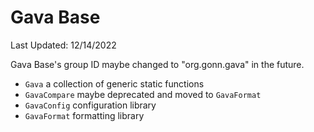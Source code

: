# Gava Base

Last Updated: 12/14/2022


Gava Base's group ID maybe changed to "org.gonn.gava" in the future.

- `Gava` a collection of generic static functions
- `GavaCompare` maybe deprecated and moved to `GavaFormat`
- `GavaConfig` configuration library
- `GavaFormat` formatting library

